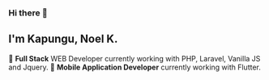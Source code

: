 ### Hi there 👋

## I'm **Kapungu, Noel K.**

🔭 <b>Full Stack</b> WEB Developer currently working with PHP, Laravel, Vanilla JS and Jquery.
🌱 <b>Mobile Application Developer</b> currently working with Flutter.

<!--
**DePosta20/DePosta20** is a ✨ _special_ ✨ repository because its `README.md` (this file) appears on your GitHub profile.

Here are some ideas to get you started:

- 🔭 I’m currently working on PHP
- 🌱 I’m currently learning ...
- 👯 I’m looking to collaborate on ...
- 🤔 I’m looking for help with ...
- 💬 Ask me about ...
- 📫 How to reach me: ...
- 😄 Pronouns: ...
- ⚡ Fun fact: ...
-->
